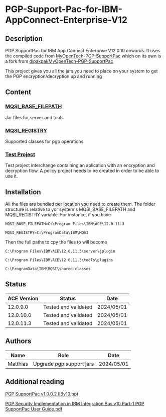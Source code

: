# PGP-Support-Pac-for-IBM-AppConnect-Enterprise-V12

## Description
PGP SupportPac for IBM App Connect Enterprise V12.0.10 onwards. It uses the compiled code from 
[MyOpenTech-PGP-SupportPac](https://github.com/matthiasblomme/MyOpenTech-PGP-SupportPac) which on its own is a fork from
[dipakpal/MyOpenTech-PGP-SupportPac](https://github.com/dipakpal/MyOpenTech-PGP-SupportPac)

This project gives you all the jars you need to place on your system to get the PGP encryption/decryption up and running

## Content

### [MQSI_BASE_FILEPATH](MQSI_BASE_FILEPATH)
Jar files for server and tools

### [MQSI_REGISTRY](MQSI_REGISTRY)
Supported classes for pgp operations

### [Test Project](Test%20Project)
Test project interchange containing an aplication with an encryption and decryption flow. A policy project needs to be 
created in order to be able to use it.

## Installation
All the files are bundled per location you need to create them. The folder structure is relative to yor system's 
MQSI_BASE_FILEPATH and MQSI_REGISTRY variable. For instance, if you have

`MQSI_BASE_FILEPATH=C:\Program Files\IBM\ACE\12.0.11.3`

`MQSI_REGISTRY=C:\ProgramData\IBM\MQSI`

Then the full paths to cpy the files to will become

`C:\Program Files\IBM\ACE\12.0.11.3\server\jplugin`

`C:\Program Files\IBM\ACE\12.0.11.3\tools\plugins`

`C:\ProgramData\IBM\MQSI\shared-classes`

## Status
| ACE Version | Status               | Date        |
|-------------|----------------------|-------------|
| 12.0.9.0    | Tested and validated | 2024/05/01  |
| 12.0.10.0   | Tested and validated | 2024/05/01  |
| 12.0.11.3   | Tested and validated | 2024/05/01  |

## Authors
| Name     | Role                     | Date       |
|----------|--------------------------|------------|
| Matthias | Upgrade pgp support jars | 2024/05/01 |

## Additional reading
[PGP SupportPac v1.0.0.2 IIBv10.ppt](https://github.com/dipakpal/MyOpenTech-PGP-SupportPac/blob/master/PGP%20SupportPac%20v1.0.0.2%20IIBv10.ppt)

[PGP Security Implementation in IBM Integration Bus v10 Part-1 PGP SupportPac User Guide.pdf](https://github.com/dipakpal/MyOpenTech-PGP-SupportPac/blob/master/docs/PGP%20Security%20Implementation%20in%20IBM%20Integration%20Bus%20v10%20Part-1%20PGP%20SupportPac%20User%20Guide.pdf)
